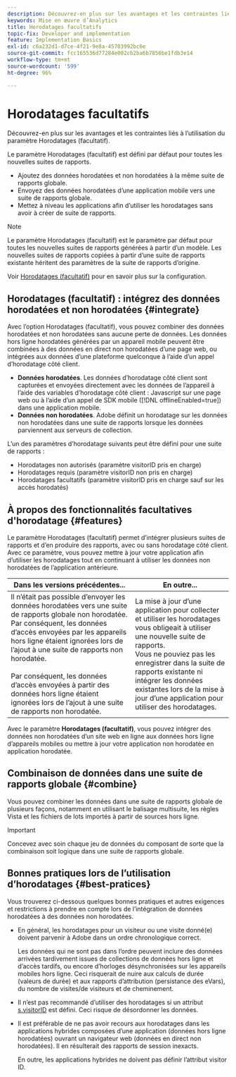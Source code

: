 ```yaml
---
description: Découvrez-en plus sur les avantages et les contraintes liés à l’utilisation du paramètre Horodatages (facultatif).
keywords: Mise en œuvre d’Analytics
title: Horodatages facultatifs
topic-fix: Developer and implementation
feature: Implementation Basics
exl-id: c6a232d1-d7ce-4f21-9e8a-45703992bc6e
source-git-commit: fcc165536d77284e002cb2ba6b7856be1fdb3e14
workflow-type: tm+mt
source-wordcount: '599'
ht-degree: 96%

---
```


# Horodatages facultatifs

Découvrez-en plus sur les avantages et les contraintes liés à l’utilisation du paramètre Horodatages (facultatif).

<!-- Hide video as it is not adding a lot according to feedback from customer in feedback report January 2025.

>[!BEGINSHADEBOX]

See ![VideoCheckedOut](/help/assets/icons/VideoCheckedOut.svg) [Timestamps Optional](https://video.tv.adobe.com/v/3418613?quality=12&learn=on&captions=fre_fr){target="_blank"} for a demo video.

>[!ENDSHADEBOX]
-->


Le paramètre Horodatages (facultatif) est défini par défaut pour toutes les nouvelles suites de rapports.

* Ajoutez des données horodatées et non horodatées à la même suite de rapports globale.
* Envoyez des données horodatées d’une application mobile vers une suite de rapports globale.
* Mettez à niveau les applications afin d’utiliser les horodatages sans avoir à créer de suite de rapports.

>[!NOTE]
>
>Le paramètre Horodatages (facultatif) est le paramètre par défaut pour toutes les nouvelles suites de rapports générées à partir d’un modèle. Les nouvelles suites de rapports copiées à partir d’une suite de rapports existante héritent des paramètres de la suite de rapports d’origine.

Voir [Horodatages (facultatif)](/help/technotes/timestamps-optional.md) pour en savoir plus sur la configuration.

## Horodatages (facultatif) : intégrez des données horodatées et non horodatées {#integrate}

Avec l’option Horodatages (facultatif), vous pouvez combiner des données horodatées et non horodatées sans aucune perte de données. Les données hors ligne horodatées générées par un appareil mobile peuvent être combinées à des données en direct non horodatées d’une page web, ou intégrées aux données d’une plateforme quelconque à l’aide d’un appel d’horodatage côté client.

* **Données horodatées**. Les données d’horodatage côté client sont capturées et envoyées directement avec les données de l’appareil à l’aide des variables d’horodatage côté client : Javascript sur une page web ou à l’aide d’un appel de SDK mobile ([!DNL offlineEnabled=true]) dans une application mobile.
* **Données non horodatées**. Adobe définit un horodatage sur les données non horodatées dans une suite de rapports lorsque les données parviennent aux serveurs de collection.

L’un des paramètres d’horodatage suivants peut être défini pour une suite de rapports :

* Horodatages non autorisés (paramètre visitorID pris en charge)
* Horodatages requis (paramètre visitorID non pris en charge)
* Horodatages facultatifs (paramètre visitorID pris en charge sauf sur les accès horodatés)

## À propos des fonctionnalités facultatives d&#39;horodatage {#features}

Le paramètre Horodatages (facultatif) permet d’intégrer plusieurs suites de rapports et d’en produire des rapports, avec ou sans horodatage côté client. Avec ce paramètre, vous pouvez mettre à jour votre application afin d’utiliser les horodatages tout en continuant à utiliser les données non horodatées de l’application antérieure.

| Dans les versions précédentes... | En outre... |
|--- |--- |
| Il n’était pas possible d’envoyer les données horodatées vers une suite de rapports globale non horodatée. Par conséquent, les données d’accès envoyées par les appareils hors ligne étaient ignorées lors de l’ajout à une suite de rapports non horodatée. <br/><br/>Par conséquent, les données d’accès envoyées à partir des données hors ligne étaient ignorées lors de l’ajout à une suite de rapports non horodatée. | La mise à jour d’une application pour collecter et utiliser les horodatages vous obligeait à utiliser une nouvelle suite de rapports. <br/>Vous ne pouviez pas les enregistrer dans la suite de rapports existante ni intégrer les données existantes lors de la mise à jour d’une application pour utiliser des horodatages. |

Avec le paramètre **Horodatages (facultatif)**, vous pouvez intégrer des données non horodatées d’un site web en ligne aux données hors ligne d’appareils mobiles ou mettre à jour votre application non horodatée en application horodatée.

## Combinaison de données dans une suite de rapports globale {#combine}

Vous pouvez combiner les données dans une suite de rapports globale de plusieurs façons, notamment en utilisant le balisage multisuite, les règles Vista et les fichiers de lots importés à partir de sources hors ligne.

>[!IMPORTANT]
>
>Concevez avec soin chaque jeu de données du composant de sorte que la combinaison soit logique dans une suite de rapports globale.

## Bonnes pratiques lors de l’utilisation d’horodatages {#best-pratices}

Vous trouverez ci-dessous quelques bonnes pratiques et autres exigences et restrictions à prendre en compte lors de l’intégration de données horodatées à des données non horodatées.

* En général, les horodatages pour un visiteur ou une visite donné(e) doivent parvenir à Adobe dans un ordre chronologique correct.

  Les données qui ne sont pas dans l’ordre peuvent inclure des données arrivées tardivement issues de collections de données hors ligne et d’accès tardifs, ou encore d’horloges désynchronisées sur les appareils mobiles hors ligne. Ceci risquerait de nuire aux calculs de durée (valeurs de durée) et aux rapports d’attribution (persistance des eVars), du nombre de visites/de visiteurs et de cheminement.

* Il n’est pas recommandé d’utiliser des horodatages si un attribut [s.visitorID](/help/implement/vars/config-vars/visitorid.md) est défini. Ceci risque de désordonner les données.

* Il est préférable de ne pas avoir recours aux horodatages dans les applications hybrides composées d’une application (données hors ligne horodatées) ouvrant un navigateur web (données en direct non horodatées). Il en résulterait des rapports de session inexacts.

  En outre, les applications hybrides ne doivent pas définir l’attribut visitor ID.
